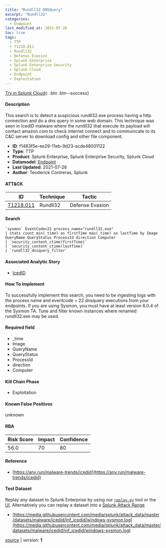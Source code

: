 ```yaml
---
title: "Rundll32 DNSQuery"
excerpt: "Rundll32"
categories:
  - Endpoint
last_modified_at: 2021-07-26
toc: true
tags:
  - TTP
  - T1218.011
  - Rundll32
  - Defense Evasion
  - Splunk Enterprise
  - Splunk Enterprise Security
  - Splunk Cloud
  - Endpoint
  - Exploitation
---
```




[Try in Splunk Cloud](#https://www.splunk.com/en_us/software/splunk-cloud-platform.html){: .btn .btn--success}

#### Description

This search is to detect a suspicious rundll32.exe process having a http connection and do a dns query in some web domain. This technique was seen in IcedID malware where the rundll32 that execute its payload will contact amazon.com to check internet connect and to communicate to its C&amp;C server to download config and other file component.

- **ID**: f1483f5e-ee29-11eb-9d23-acde48001122
- **Type**: TTP
- **Product**: Splunk Enterprise, Splunk Enterprise Security, Splunk Cloud
- **Datamodel**: [Endpoint](https://docs.splunk.com/Documentation/CIM/latest/User/Endpoint)
- **Last Updated**: 2021-07-26
- **Author**: Teoderick Contreras, Splunk


#### ATT&CK

| ID          | Technique   | Tactic       |
| ----------- | ----------- |--------------|
| [T1218.011](https://attack.mitre.org/techniques/T1218/011/) | Rundll32 | Defense Evasion |


#### Search

```
`sysmon` EventCode=22 process_name="rundll32.exe" 
| stats count min(_time) as firstTime max(_time) as lastTime by Image QueryName QueryStatus ProcessId direction Computer 
| `security_content_ctime(firstTime)` 
| `security_content_ctime(lastTime)` 
| `rundll32_dnsquery_filter`
```

#### Associated Analytic Story
* [IcedID](/stories/icedid)


#### How To Implement
To successfully implement this search, you need to be ingesting logs with the process name and eventcode = 22 dnsquery executions from your endpoints. If you are using Sysmon, you must have at least version 6.0.4 of the Sysmon TA. Tune and filter known instances where renamed rundll32.exe may be used.

#### Required field
* _time
* Image
* QueryName
* QueryStatus
* ProcessId
* direction
* Computer


#### Kill Chain Phase
* Exploitation


#### Known False Positives
unknown



#### RBA

| Risk Score  | Impact      | Confidence   |
| ----------- | ----------- |--------------|
| 56.0 | 70 | 80 |



#### Reference

* [https://any.run/malware-trends/icedid](https://any.run/malware-trends/icedid)



#### Test Dataset
Replay any dataset to Splunk Enterprise by using our [`replay.py`](https://github.com/splunk/attack_data#using-replaypy) tool or the [UI](https://github.com/splunk/attack_data#using-ui).
Alternatively you can replay a dataset into a [Splunk Attack Range](https://github.com/splunk/attack_range#replay-dumps-into-attack-range-splunk-server)

* [https://media.githubusercontent.com/media/splunk/attack_data/master/datasets/malware/icedid/inf_icedid/windows-sysmon.log](https://media.githubusercontent.com/media/splunk/attack_data/master/datasets/malware/icedid/inf_icedid/windows-sysmon.log)



[*source*](https://github.com/splunk/security_content/tree/develop/detections/endpoint/rundll32_dnsquery.yml) \| *version*: **1**
